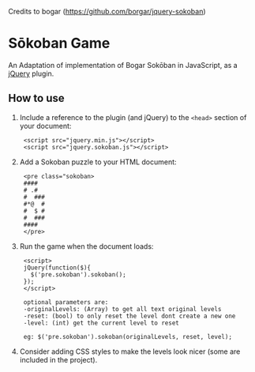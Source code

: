 Credits to bogar (https://github.com/borgar/jquery-sokoban)

# Sōkoban Game

An Adaptation of implementation of Bogar Sokōban in JavaScript, as a [jQuery] plugin. 
## How to use

1. Include a reference to the plugin (and jQuery) to the `<head>` section of your document:

        <script src="jquery.min.js"></script>
        <script src="jquery.sokoban.js"></script>


2. Add a Sokoban puzzle to your HTML document:

        <pre class="sokoban>
        ####
        # .#
        #  ###
        #*@  #
        #  $ #
        #  ###
        ####
        </pre>

3. Run the game when the document loads:

        <script>
        jQuery(function($){
          $('pre.sokoban').sokoban();
        });
        </script>

        optional parameters are: 
        -originalLevels: (Array) to get all text original levels
        -reset: (bool) to only reset the level dont create a new one
        -level: (int) get the current level to reset

        eg: $('pre.sokoban').sokoban(originalLevels, reset, level);



  [jQuery]: http://jquery.com/

4. Consider adding CSS styles to make the levels look nicer (some are included in the project).
